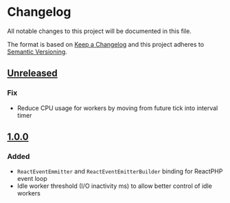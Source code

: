 # Changelog
All notable changes to this project will be documented in this file.

The format is based on [Keep a Changelog](http://keepachangelog.com/en/1.0.0/)
and this project adheres to [Semantic Versioning](http://semver.org/spec/v2.0.0.html).

## [Unreleased]
### Fix
- Reduce CPU usage for workers by moving from future tick into interval timer 

## [1.0.0]
### Added
- `ReactEventEmmitter` and `ReactEventEmitterBuilder` binding for ReactPHP event loop
- Idle worker threshold (I/O inactivity ms) to allow better control of idle workers

[Unreleased]: https://github.com/ecomdev/reactive-socket-react/compare/1.0.0...HEAD
[1.0.0]: https://github.com/ecomdev/reactive-socket-react/compare/4b825dc642cb6eb9a060e54bf8d69288fbee4904...1.0.0
